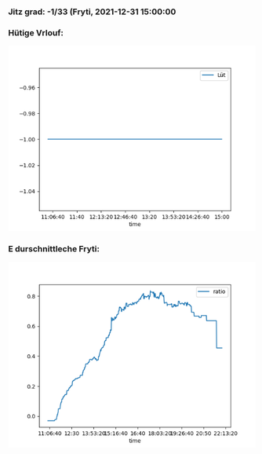 ### Jitz grad: -1/33 (Fryti, 2021-12-31 15:00:00

### Hütige Vrlouf:
![Graph](Today.png)

### E durschnittleche Fryti:
![Graph](Fryti.png)